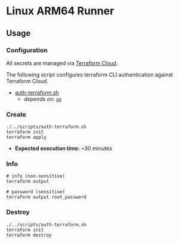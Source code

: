 # Linux ARM64 Runner

## Usage

### Configuration

All secrets are managed via [Terraform Cloud](https://app.terraform.io/app/buildpacksio/workspaces).

The following script configures terraform CLI authentication against Terraform Cloud.

- [auth-terraform.sh](../scripts/auth-terraform.sh) 
    - _depends on: [`op`](https://1password.com/downloads/command-line/)_

### Create

```shell
./../scripts/auth-terraform.sh
terraform init
terraform apply
```

- **Expected execution time:** ~30 minutes

### Info

```shell
# info (non-sensitive)
terraform output

# password (sensitive)
terraform output root_password
```

### Destroy

```shell
./../scripts/auth-terraform.sh
terraform init
terraform destroy
```
